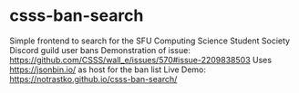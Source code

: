 # csss-ban-search
Simple frontend to search for the SFU Computing Science Student Society Discord guild user bans
Demonstration of issue: https://github.com/CSSS/wall_e/issues/570#issue-2209838503
Uses https://jsonbin.io/ as host for the ban list
Live Demo: https://notrastko.github.io/csss-ban-search/
